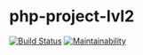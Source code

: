 # php-project-lvl2

[![Build Status](https://travis-ci.org/AlexeyShobanov/php-project-lvl2.svg?branch=master)](https://travis-ci.org/AlexeyShobanov/php-project-lvl2)
[![Maintainability](https://codeclimate.com/github/AlexeyShobanov/php-project-lvl2/maintainability)](https://codeclimate.com/github/AlexeyShobanov/php-project-lvl2/maintainability)
